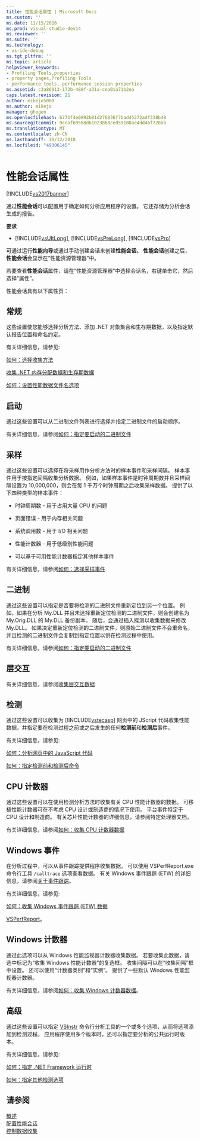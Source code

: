 ```yaml
---
title: 性能会话属性 | Microsoft Docs
ms.custom: ''
ms.date: 11/15/2016
ms.prod: visual-studio-dev14
ms.reviewer: ''
ms.suite: ''
ms.technology:
- vs-ide-debug
ms.tgt_pltfrm: ''
ms.topic: article
helpviewer_keywords:
- Profiling Tools,properties
- property pages,Profiling Tools
- performance tools, performance session properties
ms.assetid: c3a86913-172b-488f-a31a-cea01a71b2ea
caps.latest.revision: 21
author: mikejo5000
ms.author: mikejo
manager: ghogen
ms.openlocfilehash: b77bf4e0892b81d276836f7bad45272adf338b48
ms.sourcegitcommit: 9ceaf69568d61023868ced59108ae4dd46f720ab
ms.translationtype: MT
ms.contentlocale: zh-CN
ms.lasthandoff: 10/12/2018
ms.locfileid: "49306145"
---
```

# <a name="performance-session-properties"></a>性能会话属性
[!INCLUDE[vs2017banner](../includes/vs2017banner.md)]

通过**性能会话**可以配置用于确定如何分析应用程序的设置。 它还存储为分析会话生成的报告。  
  
 **要求**  
  
-   [!INCLUDE[vsUltLong](../includes/vsultlong-md.md)], [!INCLUDE[vsPreLong](../includes/vsprelong-md.md)], [!INCLUDE[vsPro](../includes/vspro-md.md)]  
  
 可通过运行**性能向导**或通过手动创建会话来创建**性能会话**。 **性能会话**创建之后，**性能会话**会显示在“性能资源管理器”中。  
  
 若要查看**性能会话**属性，请在“性能资源管理器”中选择会话名，右键单击它，然后选择“属性”。  
  
 性能会话具有以下属性页：  
  
## <a name="general"></a>常规  
 这些设置使您能够选择分析方法、添加 .NET 对象集合和生存期数据，以及指定默认报告位置和命名约定。  
  
 有关详细信息，请参见:  
  
 [如何：选择收集方法](../profiling/how-to-choose-collection-methods.md)  
  
 [收集 .NET 内存分配数据和生存期数据](../profiling/collecting-dotnet-memory-allocation-and-lifetime-data.md)  
  
 [如何：设置性能数据文件名选项](../profiling/how-to-set-performance-data-file-name-options.md)  
  
## <a name="launch"></a>启动  
 通过这些设置可以从二进制文件列表进行选择并指定二进制文件的启动顺序。  
  
 有关详细信息，请参阅[如何：指定要启动的二进制文件](../profiling/how-to-specify-the-binary-to-start.md)  
  
## <a name="sampling"></a>采样  
 通过这些设置可以选择在将采样用作分析方法时的样本事件和采样间隔。 样本事件用于按指定间隔收集分析数据。 例如，如果样本事件是时钟周期数并且采样间隔设置为 10,000,000，则会在每 1 千万个时钟周期之后收集采样数据。 提供了以下四种类型的样本事件：  
  
-   时钟周期数 - 用于占用大量 CPU 的问题  
  
-   页面错误 - 用于内存相关问题  
  
-   系统调用数 - 用于 I/O 相关问题  
  
-   性能计数器 - 用于低级别性能问题  
  
-   可以基于可用性能计数器指定其他样本事件  
  
 有关详细信息，请参阅[如何：选择采样事件](../profiling/how-to-choose-sampling-events.md)  
  
## <a name="binary"></a>二进制  
 通过这些设置可以指定是否要将检测的二进制文件重新定位到另一个位置。 例如，如果在分析 My.DLL 并且未选择重新定位检测的二进制文件，则会创建名为 My.Orig.DLL 的 My.DLL 备份副本。 随后，会通过插入探测以收集数据来修改 My.DLL。 如果决定重新定位检测的二进制文件，则原始二进制文件不会重命名，并且检测的二进制文件会复制到指定位置以供在检测过程中使用。  
  
 有关详细信息，请参阅[如何：指定要启动的二进制文件](../profiling/how-to-specify-the-binary-to-start.md)  
  
## <a name="tier-interactions"></a>层交互  
 有关详细信息，请参阅[收集层交互数据](../profiling/collecting-tier-interaction-data.md)  
  
## <a name="instrumentation"></a>检测  
 通过这些设置可以收集为 [!INCLUDE[vstecasp](../includes/vstecasp-md.md)] 网页中的 JScript 代码收集性能数据，并指定要在检测过程之前或之后发生的任何**检测前**和**检测后**事件。  
  
 有关详细信息，请参见:  
  
 [如何：分析网页中的 JavaScript 代码](../profiling/how-to-profile-javascript-code-in-web-pages.md)  
  
 [如何：指定检测前和检测后命令](../profiling/how-to-specify-pre-and-post-instrument-commands.md)  
  
## <a name="cpu-counters"></a>CPU 计数器  
 通过这些设置可以在使用检测分析方法时收集有关 CPU 性能计数器的数据。 可移植性能计数器可在不考虑 CPU 设计或制造商的情况下使用。 平台事件特定于 CPU 设计和制造商。 有关芯片性能计数器的详细信息，请参阅特定处理器文档。  
  
 有关详细信息，请参阅[如何：收集 CPU 计数器数据](../profiling/how-to-collect-cpu-counter-data.md)  
  
## <a name="windows-events"></a>Windows 事件  
 在分析过程中，可以从事件跟踪提供程序收集数据。 可以使用 VSPerfReport.exe 命令行工具 `/calltrace` 选项查看数据。 有关 Windows 事件跟踪 (ETW) 的详细信息，请参阅[关于事件跟踪](http://go.microsoft.com/fwlink/?linkid=90752)。  
  
 有关详细信息，请参见:  
  
 [如何：收集 Windows 事件跟踪 (ETW) 数据](../profiling/how-to-collect-event-tracing-for-windows-etw-data.md)  
  
 [VSPerfReport](../profiling/vsperfreport.md)。  
  
## <a name="windows-counters"></a>Windows 计数器  
 通过此选项可以从 Windows 性能监视器计数器收集数据。 若要收集此数据，请选中标记为“收集 Windows 性能计数器”的复选框。 收集间隔可以在“收集间隔”框中设置。 还可以使用“计数器类别”和“实例”。 提供了一些默认 Windows 性能监视器计数器。  
  
 有关详细信息，请参阅[如何：收集 Windows 计数器数据](../profiling/how-to-collect-windows-counter-data.md)。  
  
## <a name="advanced"></a>高级  
 通过这些设置可以指定 [VSInstr](../profiling/vsinstr.md) 命令行分析工具的一个或多个选项，从而将选项添加到检测过程。 应用程序使用多个版本时，还可以指定要分析的公共运行时版本。  
  
 有关详细信息，请参见:  
  
 [如何：指定 .NET Framework 运行时](../profiling/how-to-specify-the-dotnet-framework-runtime.md)  
  
 [如何：指定其他检测选项](../profiling/how-to-specify-additional-instrumentation-options.md)  
  
## <a name="see-also"></a>请参阅  
 [概述](../profiling/overviews-performance-tools.md)   
 [配置性能会话](../profiling/configuring-performance-sessions.md)   
 [控制数据收集](../profiling/controlling-data-collection.md)



